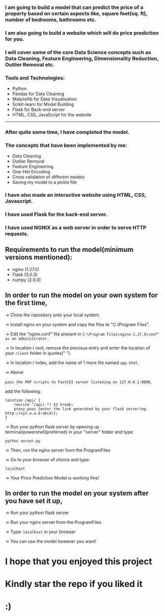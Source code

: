 ### I am going to build a model that can predict the price of a property based on certain aspects like, square feet(sq. ft), number of bedrooms, bathrooms etc.

### I am also going to build a website which will do price prediction for you.

### I will cover some of the core Data Science concepts such as Data Cleaning, Feature Engineering, Dimensionality Reduction, Outlier Removal etc.

### Tools and Technologies:
* Python
* Pandas for Data Cleaning
* Matplotlib for Data Visualisation
* Scikit-learn for Model Building
* Flask for Back-end server
* HTML, CSS, JavaScript for the website
---
### After quite some time, I have completed the model.
### The concepts that have been implemented by me:

* Data Cleaning
* Outlier Removal
* Feature Engineering
* One-Hot Encoding
* Cross validation of different models
* Saving my model to a pickle file

### I have also made an interactive website using HTML, CSS, Javascript.
### I have used Flask for the back-end server.

### I have used NGNIX as a web server in order to serve HTTP requests.

## Requirements to run the model(minimum versions mentioned):
* nginx (1.27.0)
* Flask (3.0.3)
* numpy (2.0.0)

## In order to run the model on your own system for the first time,
-> Clone the repository onto your local system.

-> Install nginx on your system and copy the files to "C:\Program Files".

-> Edit the "nginx.conf" file present in 
```C:\Program Files\nginx-1.27.0\conf" as an administrator.```

-> In location / root, remove the previous entry and enter the location of your ```client``` folder in quotes(" ").

-> In location / index, add the name of 1 more file named ```app.html```.

-> Above

```pass the PHP scripts to FastCGI server listening on 127.0.0.1:9000```,

add the following:

```
location /api/ {
    rewrite ^/api(.*) $1 break;
    proxy_pass {enter the link generated by your flask server(eg. http://xyz.a.a.b:abcd)};
}
```

-> Run your python flask server by opening up terminal/powershell(preferred) in your "server" folder and type:

```
python server.py
```

-> Then, run the nginx server from the ProgramFiles

-> Go to your browser of choice and type:

```localhost```

-> Your Price Prediction Model is working fine!

## In order to run the model on your system after you have set it up,

-> Run your python flask server

-> Run your nginx server from the ProgramFiles

-> Type: ```localhost``` in your browser

-> You can use the model however you want!

# I hope that you enjoyed this project
# Kindly star the repo if you liked it
# :)